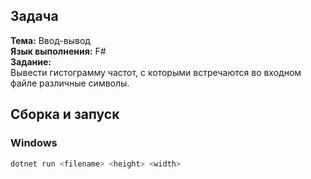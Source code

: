 ## Задача
**Тема:** Ввод-вывод\
**Язык выполнения:** F#\
**Задание:**\
	Вывести гистограмму частот, с которыми встречаются во входном файле различные символы.

## Сборка и запуск

### Windows

```sh
dotnet run <filename> <height> <width>
```